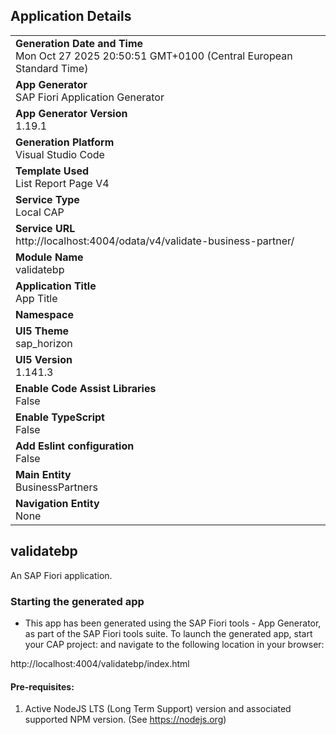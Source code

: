 ## Application Details
|               |
| ------------- |
|**Generation Date and Time**<br>Mon Oct 27 2025 20:50:51 GMT+0100 (Central European Standard Time)|
|**App Generator**<br>SAP Fiori Application Generator|
|**App Generator Version**<br>1.19.1|
|**Generation Platform**<br>Visual Studio Code|
|**Template Used**<br>List Report Page V4|
|**Service Type**<br>Local CAP|
|**Service URL**<br>http://localhost:4004/odata/v4/validate-business-partner/|
|**Module Name**<br>validatebp|
|**Application Title**<br>App Title|
|**Namespace**<br>|
|**UI5 Theme**<br>sap_horizon|
|**UI5 Version**<br>1.141.3|
|**Enable Code Assist Libraries**<br>False|
|**Enable TypeScript**<br>False|
|**Add Eslint configuration**<br>False|
|**Main Entity**<br>BusinessPartners|
|**Navigation Entity**<br>None|

## validatebp

An SAP Fiori application.

### Starting the generated app

-   This app has been generated using the SAP Fiori tools - App Generator, as part of the SAP Fiori tools suite.  To launch the generated app, start your CAP project:  and navigate to the following location in your browser:

http://localhost:4004/validatebp/index.html

#### Pre-requisites:

1. Active NodeJS LTS (Long Term Support) version and associated supported NPM version.  (See https://nodejs.org)


